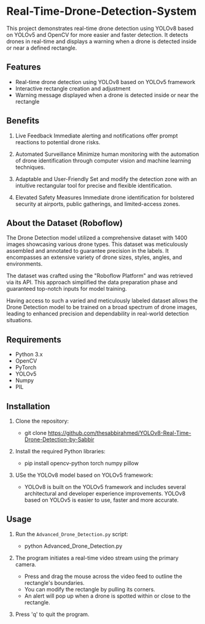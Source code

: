 # Real-Time-Drone-Detection-System

This project demonstrates real-time drone detection using YOLOv8 based on YOLOv5 and OpenCV for more easier and faster detection. It detects drones in real-time and displays a warning when a drone is detected inside or near a defined rectangle.


## Features

- Real-time drone detection using YOLOv8 based on YOLOv5 framework
- Interactive rectangle creation and adjustment
- Warning message displayed when a drone is detected inside or near the rectangle



## Benefits
1. Live Feedback
Immediate alerting and notifications offer prompt reactions to potential drone risks.

2. Automated Surveillance
Minimize human monitoring with the automation of drone identification through computer vision and machine learning techniques.

3. Adaptable and User-Friendly
Set and modify the detection zone with an intuitive rectangular tool for precise and flexible identification.

4. Elevated Safety Measures
Immediate drone identification for bolstered security at airports, public gatherings, and limited-access zones.


## About the Dataset (Roboflow)

The Drone Detection model utilized a comprehensive dataset with 1400 images showcasing various drone types. This dataset was meticulously assembled and annotated to guarantee precision in the labels. It encompasses an extensive variety of drone sizes, styles, angles, and environments.

The dataset was crafted using the "Roboflow Platform" and was retrieved via its API. This approach simplified the data preparation phase and guaranteed top-notch inputs for model training.

Having access to such a varied and meticulously labeled dataset allows the Drone Detection model to be trained on a broad spectrum of drone images, leading to enhanced precision and dependability in real-world detection situations.

## Requirements

- Python 3.x
- OpenCV
- PyTorch
- YOLOv5
- Numpy
- PIL

## Installation

1. Clone the repository:

   - git clone https://github.com/thesabbirahmed/YOLOv8-Real-Time-Drone-Detection-by-Sabbir

2. Install the required Python libraries:

   - pip install opencv-python torch numpy pillow

3. USe the YOLOv8 model based on YOLOv5 framework:

   - YOLOv8 is built on the YOLOv5 framework and includes several architectural and developer experience improvements. YOLOv8 based on YOLOv5 is easier to use, faster and more accurate. 

## Usage

1. Run the `Advanced_Drone_Detection.py` script:
   - python Advanced_Drone_Detection.py

2. The program initiates a real-time video stream using the primary camera.
   - Press and drag the mouse across the video feed to outline the rectangle's boundaries.
   - You can modify the rectangle by pulling its corners.
   - An alert will pop up when a drone is spotted within or close to the rectangle.

3. Press 'q' to quit the program.
